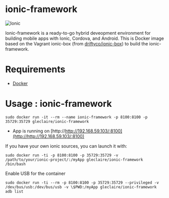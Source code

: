 ionic-framework
=============================

![Ionic](http://ionicframework.com/img/ionic-logo-blue.svg)

Ionic-framework is a ready-to-go hybrid deveopment environment for building mobile apps with Ionic, Cordova, and Android. 
This is Docker image based on the Vagrant ionic-box (from [driftyco/ionic-box](https://github.com/driftyco/ionic-box)) to build the ionic-framework. 

Requirements
=================

* [Docker](https://www.docker.com/) 


Usage : ionic-framework
=================

    sudo docker run -it --rm --name ionic-framework -p 8100:8100 -p 35729:35729 gleclaire/ionic-framework

* App is running on [http://http://192.168.59.103/:8100](http://http://192.168.59.103/:8100)

If you have your own ionic sources, you can launch it with:

    sudo docker run -ti -p 8100:8100 -p 35729:35729 -v /path/to/your/ionic-project/:/myApp gleclaire/ionic-framework /bin/bash

Enable USB for the container

    sudo docker run -ti --rm -p 8100:8100 -p 35729:35729 --privileged -v /dev/bus/usb:/dev/bus/usb -v \$PWD:/myApp gleclaire/ionic-framework adb list

